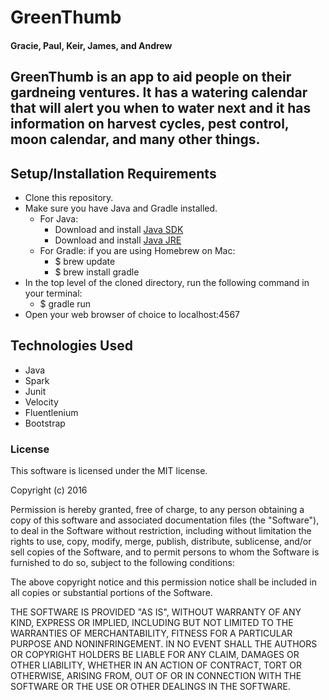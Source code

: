 # GreenThumb

#### Gracie, Paul, Keir, James, and Andrew

## GreenThumb is an app to aid people on their gardneing ventures.  It has a watering calendar that will alert you when to water next and it has information on harvest cycles, pest control, moon calendar, and many other things.

## Setup/Installation Requirements

* Clone this repository.
* Make sure you have Java and Gradle installed.
    * For Java:
        * Download and install [Java SDK](http://www.oracle.com/technetwork/java/javase/downloads/jdk8-downloads-2133151.html)
        * Download and install [Java JRE](http://www.java.com/en/)
    * For Gradle: if you are using Homebrew on Mac:
        * $ brew update
        * $ brew install gradle
* In the top level of the cloned directory, run the following command in your terminal:
    * $ gradle run
* Open your web browser of choice to localhost:4567

## Technologies Used

* Java
* Spark
* Junit
* Velocity
* Fluentlenium
* Bootstrap

### License

This software is licensed under the MIT license.

Copyright (c) 2016

Permission is hereby granted, free of charge, to any person obtaining a copy of this software and associated documentation files (the "Software"), to deal in the Software without restriction, including without limitation the rights to use, copy, modify, merge, publish, distribute, sublicense, and/or sell copies of the Software, and to permit persons to whom the Software is furnished to do so, subject to the following conditions:

The above copyright notice and this permission notice shall be included in all copies or substantial portions of the Software.

THE SOFTWARE IS PROVIDED "AS IS", WITHOUT WARRANTY OF ANY KIND, EXPRESS OR IMPLIED, INCLUDING BUT NOT LIMITED TO THE WARRANTIES OF MERCHANTABILITY, FITNESS FOR A PARTICULAR PURPOSE AND NONINFRINGEMENT. IN NO EVENT SHALL THE AUTHORS OR COPYRIGHT HOLDERS BE LIABLE FOR ANY CLAIM, DAMAGES OR OTHER LIABILITY, WHETHER IN AN ACTION OF CONTRACT, TORT OR OTHERWISE, ARISING FROM, OUT OF OR IN CONNECTION WITH THE SOFTWARE OR THE USE OR OTHER DEALINGS IN THE SOFTWARE.
